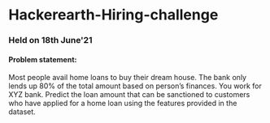 # Hackerearth-Hiring-challenge

### Held on 18th June'21

#### Problem statement:

Most people avail home loans to buy their dream house. The bank only lends up 80% of the total amount based on person’s finances.
You work for XYZ bank. Predict the loan amount that can be sanctioned to customers who have applied for a home loan using the features provided in the dataset.

